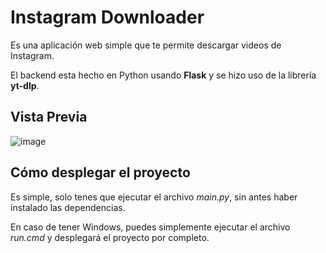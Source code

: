 # Instagram Downloader
Es una aplicación web simple que te permite descargar videos de Instagram.

El backend esta hecho en Python usando **Flask** y se hizo uso de la librería **yt-dlp**.

## Vista Previa
![image](https://github.com/Botato300/instagram-downloader/assets/51982229/adab4886-9c51-4417-b58c-43e72e256867)

## Cómo desplegar el proyecto
Es simple, solo tenes que ejecutar el archivo *main.py*, sin antes haber instalado las dependencias. 

En caso de tener Windows, puedes simplemente ejecutar el archivo *run.cmd* y desplegará el proyecto por completo.
